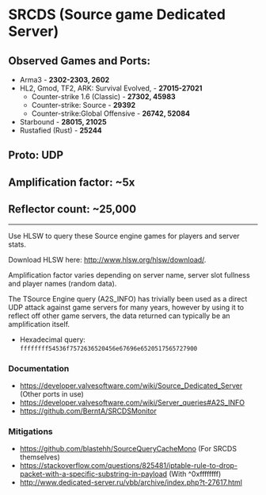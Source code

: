 # SRCDS (Source game Dedicated Server)

## Observed Games and Ports: 

* Arma3 - **2302-2303, 2602**
* HL2, Gmod, TF2, ARK: Survival Evolved,  - **27015-27021**
  * Counter-strike 1.6 (Classic) - **27302, 45983**
  * Counter-strike: Source - **29392**
  * Counter-strike:Global Offensive - **26742, 52084**
* Starbound - **28015, 21025**
* Rustafied (Rust) - **25244**

## Proto: UDP

## Amplification factor: ~5x

## Reflector count: ~25,000

---

Use HLSW to query these Source engine games for players and server stats.

Download HLSW here: <http://www.hlsw.org/hlsw/download/>.

Amplification factor varies depending on server name, server slot fullness and player names (random data).

The TSource Engine query (A2S_INFO) has trivially been used as a direct UDP attack against game servers for many years, however by using it to reflect off other game servers, the data returned can typically be an amplification itself.

- Hexadecimal query: `ffffffff54536f7572636520456e67696e6520517565727900`

### Documentation

- <https://developer.valvesoftware.com/wiki/Source_Dedicated_Server> (Other ports in use)
- <https://developer.valvesoftware.com/wiki/Server_queries#A2S_INFO>
- <https://github.com/BerntA/SRCDSMonitor>

### Mitigations

- <https://github.com/blastehh/SourceQueryCacheMono> (For SRCDS themselves)
- <https://stackoverflow.com/questions/825481/iptable-rule-to-drop-packet-with-a-specific-substring-in-payload> (With ^0xffffffff)
- <http://www.dedicated-server.ru/vbb/archive/index.php?t-27617.html>
